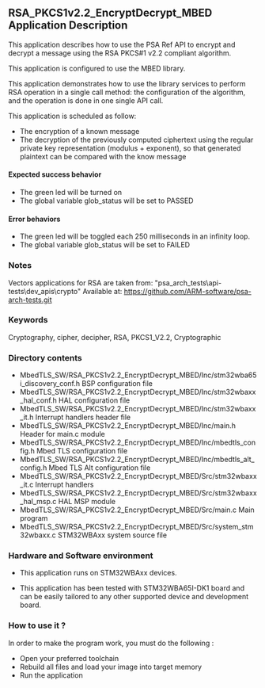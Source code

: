 ## <b>RSA_PKCS1v2.2_EncryptDecrypt_MBED Application Description</b>

This application describes how to use the PSA Ref API to encrypt and decrypt
a message using the RSA PKCS#1 v2.2 compliant algorithm.

This application is configured to use the MBED library.

This application demonstrates how to use the library services to perform RSA operation
in a single call method: the configuration of the algorithm, and the operation
is done in one single API call.

This application is scheduled as follow:

  - The encryption of a known message
  - The decryption of the previously computed ciphertext using the regular private key representation
    (modulus + exponent), so that generated plaintext can be compared with the know message

####  <b>Expected success behavior</b>

- The green led will be turned on
- The global variable glob_status will be set to PASSED

#### <b>Error behaviors</b>

- The green led will be toggled each 250 milliseconds in an infinity loop.
- The global variable glob_status will be set to FAILED

### <b>Notes</b>
Vectors applications for RSA are taken from:
"psa_arch_tests\\api-tests\\dev_apis\\crypto"
Available at:
 https://github.com/ARM-software/psa-arch-tests.git

### <b>Keywords</b>

Cryptography, cipher, decipher, RSA, PKCS1_V2.2, Cryptographic

### <b>Directory contents</b>

  - MbedTLS_SW/RSA_PKCS1v2.2_EncryptDecrypt_MBED/Inc/stm32wba65i_discovery_conf.h     BSP configuration file
  - MbedTLS_SW/RSA_PKCS1v2.2_EncryptDecrypt_MBED/Inc/stm32wbaxx_hal_conf.h    HAL configuration file
  - MbedTLS_SW/RSA_PKCS1v2.2_EncryptDecrypt_MBED/Inc/stm32wbaxx_it.h          Interrupt handlers header file
  - MbedTLS_SW/RSA_PKCS1v2.2_EncryptDecrypt_MBED/Inc/main.h                        Header for main.c module
  - MbedTLS_SW/RSA_PKCS1v2.2_EncryptDecrypt_MBED/Inc/mbedtls_config.h              Mbed TLS configuration file
  - MbedTLS_SW/RSA_PKCS1v2.2_EncryptDecrypt_MBED/Inc/mbedtls_alt_config.h          Mbed TLS Alt configuration file
  - MbedTLS_SW/RSA_PKCS1v2.2_EncryptDecrypt_MBED/Src/stm32wbaxx_it.c          Interrupt handlers
  - MbedTLS_SW/RSA_PKCS1v2.2_EncryptDecrypt_MBED/Src/stm32wbaxx_hal_msp.c     HAL MSP module
  - MbedTLS_SW/RSA_PKCS1v2.2_EncryptDecrypt_MBED/Src/main.c                        Main program
  - MbedTLS_SW/RSA_PKCS1v2.2_EncryptDecrypt_MBED/Src/system_stm32wbaxx.c      STM32WBAxx system source file

### <b>Hardware and Software environment</b>

  - This application runs on STM32WBAxx devices.

  - This application has been tested with STM32WBA65I-DK1 board and can be
    easily tailored to any other supported device and development board.

###  <b>How to use it ?</b>

In order to make the program work, you must do the following :

 - Open your preferred toolchain
 - Rebuild all files and load your image into target memory
 - Run the application

